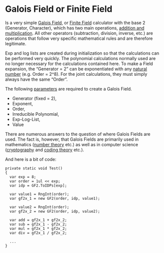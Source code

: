 # Galois Field or Finite Field

Is a very simple [Galois Field](https://en.wikipedia.org/wiki/Finite_field), or [Finite Field](https://en.wikipedia.org/wiki/Finite_field) calculator with the base 2 (Generator, Character), which has two main operations, [addition and multiplication](https://en.wikipedia.org/wiki/Finite_field_arithmetic). All other operators (subtraction, division, inverse, etc.) are operations that follow very specific mathematical rules and are therefore legitimate. 

Exp and log lists are created during initialization so that the calculations can be performed very quickly. The polynomial calculations normally used are no longer necessary for the calculations contained here. To make a Field expansion, the “Generator = 2” can be exponentiated with any [natural number](https://en.wikipedia.org/wiki/Natural_number) (e.g. Order = 2^8). For the joint calculations, they must simply always have the same “Order”.

The following [parameters](https://en.wikipedia.org/wiki/Finite_field_arithmetic) are required to create a Galois Field.
- Generator (fixed = 2),  
- Exponent,
- Order,
- Irreducible Polynomial,
- Exp-Log-List,
- Value

There are numerous answers to the question of where Galois Fields are used. The fact is, however, that Galois Fields are primarily used in mathematics ([number theory](https://en.wikipedia.org/wiki/Number_theory) etc.) as well as in computer science ([cryptography](https://en.wikipedia.org/wiki/Cryptography) and [coding theory](https://en.wikipedia.org/wiki/Coding_theory) etc.).  

And here is a bit of code:
```
private static void Test()
{
  var exp = 8;
  var order = 1ul << exp;
  var idp = GF2.ToIDPs[exp];

  var value1 = RngInt(order);
  var gf2x_1 = new GF2(order, idp, value1);

  var value2 = RngInt(order);
  var gf2x_2 = new GF2(order, idp, value2);

  var add = gf2x_1 + gf2x_2;
  var sub = gf2x_1 - gf2x_2;
  var mul = gf2x_1 * gf2x_2;
  var div = gf2x_1 / gf2x_2;

  ...
}
```
